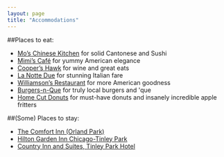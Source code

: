 ```yaml
---
layout: page
title: "Accommodations"
---
```


##Places to eat:
- [Mo’s Chinese Kitchen](http://www.moschinesekitchen.com/mos%201/index.html) for solid Cantonese and Sushi
- [Mimi’s Café](http://www.mimiscafe.com/Restaurant.aspx?Id=114) for yummy American elegance
- [Cooper’s Hawk](https://coopershawkwinery.com/locations/illinois/orland-park.php) for wine and great eats
- [La Notte Due](http://www.lanottedue.com/) for stunning Italian fare
- [Williamson’s Restaurant](http://www.williamsonsrestaurantandbar.com/) for more American goodness
- [Burgers-n-Que](http://www.yelp.com/biz/burger-n-que-orland-park) for truly local burgers and 'que
- [Home Cut Donuts](http://www.homecutdonuts.com/) for must-have donuts and insanely incredible apple fritters

##(Some) Places to stay:
- [The Comfort Inn (Orland Park)](http://www.comfortinn.com/hotel-orland_park-illinois-IL060?source=gglocalai)
- [Hilton Garden Inn Chicago-Tinley Park](http://hiltongardeninn3.hilton.com/en/hotels/illinois/hilton-garden-inn-chicago-tinley-park-MDWTPGI/index.html)
- [Country Inn and Suites, Tinley Park Hotel](http://www.countryinns.com/tinley-park-hotel-il-60487/iltinley)

